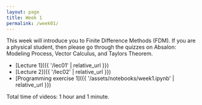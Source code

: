 ```yaml
---
layout: page
title: Week 1
permalink: /week01/
---
```


This week will introduce you to Finite Difference Methods
(FDM). If you are a physical student, then please go through
the quizzes on Absalon: Modeling Process, Vector Calculus, and
Taylors Theorem.

* [Lecture 1]({{ '/lec01' | relative_url }})
* [Lecture 2]({{ '/lec02' | relative_url }})
* [Programming exercise 1]({{ '/assets/notebooks/week1.ipynb' | relative_url }})

Total time of videos: 1 hour and 1 minute.

